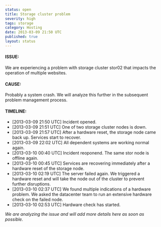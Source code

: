 ```yaml
---
status: open
title: Storage cluster problem
severity: high
tags: storage
category: Hosting
date: 2013-03-09 21:50 UTC
published: true
layout: status
---
```


#### ISSUE:

We are experiencing a problem with storage cluster stor02 that impacts the operation of multiple websites. 


#### CAUSE:

Probably a system crash. We will analyze this further in the subsequent problem management process.


#### TIMELINE:

* [2013-03-09 21:50 UTC] Incident opened. 
* [2013-03-09 21:51 UTC] One of two storage cluster nodes is down.
* [2013-03-09 21:57 UTC] After a hardware reset, the storage node came back up. Services start to recover.
* [2013-03-09 22:02 UTC] All dependent systems are working normal again.
* [2013-03-10 00:40 UTC] Incident reoponend. The same stor node is offline again.
* [2013-03-10 00:45 UTC] Services are recovering immediately after a hardware reset of the storage node.
* [2013-03-10 02:19 UTC] The server failed again. We triggered a hardware reset and will take the node out of the cluster to prevent further disruptions.
* [2013-03-10 02:37 UTC] We found multiple indications of a hardware problem. We asked the datacenter team to run an extensive hardware check on the failed node.
* [2013-03-10 02:53 UTC] Hardware check has started.

*We are analyzing the issue and will add more details here as soon as possible.*
